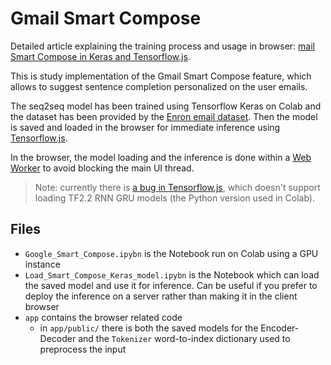 # Gmail Smart Compose

Detailed article explaining the training process and usage in browser: [mail Smart Compose in Keras and Tensorflow.js](https://blog.jiayihu.net/gmail-smart-compose-in-keras-and-tensorflow-js/).

This is study implementation of the Gmail Smart Compose feature, which allows to suggest sentence completion personalized on the user emails.

The seq2seq model has been trained using Tensorflow Keras on Colab and the dataset has been provided by the [Enron email dataset](https://www.kaggle.com/wcukierski/enron-email-dataset). Then the model is saved and loaded in the browser for immediate inference using [Tensorflow.js](https://www.tensorflow.org/js).

In the browser, the model loading and the inference is done within a [Web Worker](https://developer.mozilla.org/en-US/docs/Web/API/Web_Workers_API/Using_web_workers) to avoid blocking the main UI thread.

> Note: currently there is [a bug in Tensorflow.js](https://github.com/tensorflow/tfjs/issues/3314), which doesn't support loading TF2.2 RNN GRU models (the Python version used in Colab).

## Files

- `Google_Smart_Compose.ipybn` is the Notebook run on Colab using a GPU instance
- `Load_Smart_Compose_Keras_model.ipybn` is the Notebook which can load the saved model and use it for inference. Can be useful if you prefer to deploy the inference on a server rather than making it in the client browser
- `app` contains the browser related code
  - in `app/public/` there is both the saved models for the Encoder-Decoder and the `Tokenizer` word-to-index dictionary used to preprocess the input
